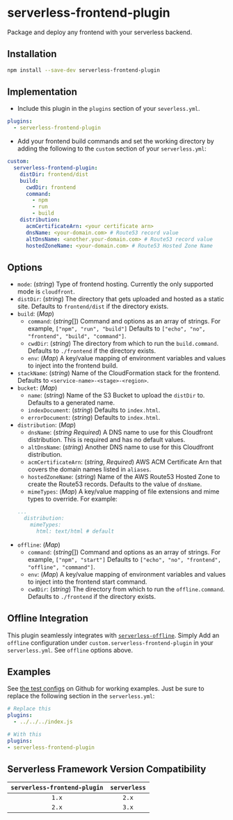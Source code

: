 # serverless-frontend-plugin
Package and deploy any frontend with your serverless backend.

## Installation
```bash
npm install --save-dev serverless-frontend-plugin
```

## Implementation
* Include this plugin in the `plugins` section of your `severless.yml`.
```YAML
plugins:
  - serverless-frontend-plugin
```

* Add your frontend build commands and set the working directory by adding the following to the `custom` section of your `serverless.yml`:
```YAML
custom:
  serverless-frontend-plugin:
    distDir: frontend/dist
    build:
      cwdDir: frontend
      command:
        - npm
        - run
        - build
    distribution:
      acmCertificateArn: <your certificate arn>
      dnsName: <your-domain.com> # Route53 record value
      altDnsName: <another.your-domain.com> # Route53 record value
      hostedZoneName: <your-domain.com> # Route53 Hosted Zone Name
```

## Options
* `mode`: (*string*) Type of frontend hosting. Currently the only supported mode is `cloudfront`.
* `distDir`: (*string*) The directory that gets uploaded and hosted as a static site. Defaults to `frontend/dist` if the directory exists.
* `build`: (*Map*)
  * `command`: (*string*[]) Command and options as an array of strings. For example, `["npm", "run", "build"]` Defaults to `["echo", "no", "frontend", "build", "command"]`.
  * `cwdDir`: (*string*) The directory from which to run the `build.command`. Defaults to `./frontend` if the directory exists.
  * `env`: (*Map*) A key/value mapping of environment variables and values to inject into the frontend build.
* `stackName`: (*string*) Name of the CloudFormation stack for the frontend. Defaults to `<service-name>-<stage>-<region>`.
* `bucket`: (*Map*)
  * `name`: (*string*) Name of the S3 Bucket to upload the `distDir` to. Defaults to a generated name.
  * `indexDocument`: (*string*) Defaults to `index.html`.
  * `errorDocument`: (*string*) Defaults to `index.html`.
* `distribution`: (*Map*)
  * `dnsName`: (*string* *Required*) A DNS name to use for this Cloudfront distribution. This is required and has no default values.
  * `altDnsName`: (*string*) Another DNS name to use for this Cloudfront distribution.
  * `acmCertificateArn`: (*string*, *Required*) AWS ACM Certificate Arn that covers the domain names listed in `aliases`.
  * `hostedZoneName`: (*string*) Name of the AWS Route53 Hosted Zone to create the Route53 records. Defaults to the value of `dnsName`.
  * `mimeTypes`: (*Map*) A key/value mapping of file extensions and mime types to override. For example:
  ```YAML
  ...
    distribution:
      mimeTypes:
        html: text/html # default
  ```
* `offline`: (*Map*)
  * `command`: (*string*[]) Command and options as an array of strings. For example, `["npm", "start"]` Defaults to `["echo", "no", "frontend", "offline", "command"]`.
  * `env`: (*Map*) A key/value mapping of environment variables and values to inject into the frontend start command.
  * `cwdDir`: (*string*) The directory from which to run the `offline.command`. Defaults to `./frontend` if the directory exists.

## Offline Integration
This plugin seamlessly integrates with [`serverless-offline`](https://www.npmjs.com/package/serverless-offline). Simply Add an `offline` configuration under `custom.serverless-frontend-plugin` in your `serverless.yml`. See `offline` options above.

## Examples
See [the test configs](https://github.com/rogersgt/serverless-frontend-plugin/tree/master/tests/configs) on Github for working examples. Just be sure to replace the following section in the `serverless.yml`:

```YAML
# Replace this
plugins:
  - ../../../index.js

# With this
plugins:
- serverless-frontend-plugin
```

## Serverless Framework Version Compatibility
| `serverless-frontend-plugin` | `serverless` |
| :-------: | :----: |
| `1.x`   | `2.x` |
| `2.x` | `3.x` |
